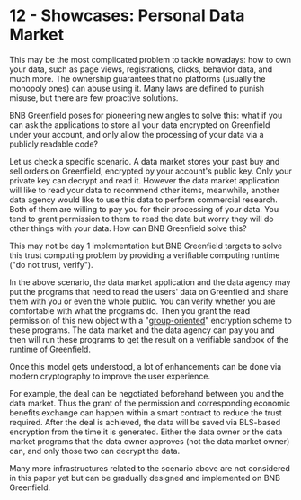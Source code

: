 # 12 - Showcases: Personal Data Market

This may be the most complicated problem to tackle nowadays: how to own your data, such as page views, registrations, clicks, behavior data, and much more. The ownership guarantees that no platforms (usually the monopoly ones) can abuse using it. Many laws are defined to punish misuse, but there are few proactive solutions.

BNB Greenfield poses for pioneering new angles to solve this: what if you can ask the applications to store all your data encrypted on Greenfield under your account, and only allow the processing of your data via a publicly readable code?

Let us check a specific scenario. A data market stores your past buy and sell orders on Greenfield, encrypted by your account's public key. Only your private key can decrypt and read it. However the data market application will like to read your data to recommend other items, meanwhile, another data agency would like to use this data to perform commercial research. Both of them are willing to pay you for their processing of your data. You tend to grant permission to them to read the data but worry they will do other things with your data. How can BNB Greenfield solve this?

This may not be day 1 implementation but BNB Greenfield targets to solve this trust computing problem by providing a verifiable computing runtime ("do not trust, verify").

In the above scenario, the data market application and the data agency may put the programs that need to read the users' data on Greenfield and share them with you or even the whole public. You can verify whether you are comfortable with what the programs do. Then you grant the read permission of this new object with a "[group-oriented](https://onlinelibrary.wiley.com/doi/epdf/10.1002/sec.1593)" encryption scheme to these programs. The data market and the data agency can pay you and then will run these programs to get the result on a verifiable sandbox of the runtime of Greenfield.

Once this model gets understood, a lot of enhancements can be done via modern cryptography to improve the user experience.

For example, the deal can be negotiated beforehand between you and the data market. Thus the grant of the permission and corresponding economic benefits exchange can happen within a smart contract to reduce the trust required. After the deal is achieved, the data will be saved via BLS-based encryption from the time it is generated. Either the data owner or the data market programs that the data owner approves (not the data market owner) can, and only those two can decrypt the data.

Many more infrastructures related to the scenario above are not considered in this paper yet but can be gradually designed and implemented on BNB Greenfield.
